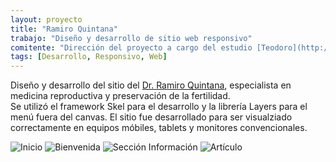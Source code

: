 ```yaml
---
layout: proyecto
title: "Ramiro Quintana"
trabajo: "Diseño y desarrollo de sitio web responsivo"
comitente: "Dirección del proyecto a cargo del estudio [Teodoro](http://mundoteodoro.com)."
tags: [Desarrollo, Responsivo, Web]
---
```


Diseño y desarrollo del sitio del [Dr. Ramiro Quintana](http://www.rquintana.com.ar), especialista en medicina reproductiva y preservación de la fertilidad.  
Se utilizó el framework Skel para el desarrollo y la librería Layers para el menú fuera del canvas.
El sitio fue desarrollado para ser visualziado correctamente en equipos móbiles, tablets y monitores convencionales.

<div class="fotorama" data-fit="cover">
	<img src="{{ site.baseurl }}/img/2015_rquintana1.jpg" alt="Inicio" />
	<img src="{{ site.baseurl }}/img/2015_rquintana2.jpg" alt="Bienvenida" />
	<img src="{{ site.baseurl }}/img/2015_rquintana3.jpg" alt="Sección Información" />
	<img src="{{ site.baseurl }}/img/2015_rquintana4.jpg" alt="Artículo" />
</div>

